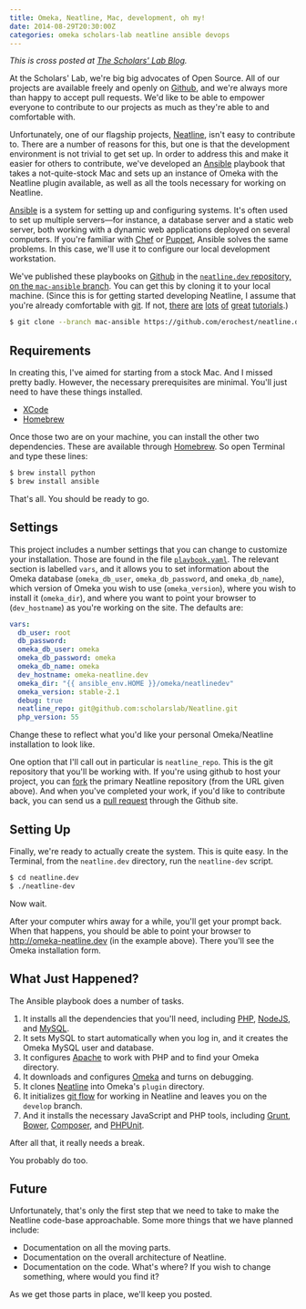 ```yaml
---
title: Omeka, Neatline, Mac, development, oh my!
date: 2014-08-29T20:30:00Z
categories: omeka scholars-lab neatline ansible devops
---
```


  *This is cross posted at
  [The Scholars' Lab Blog](http://www.scholarslab.org/uncategorized/omeka-neatline-mac-development-oh-my/).*

At the Scholars' Lab, we're big big advocates of Open Source. All of our
projects are available freely and openly on [Github][gh], and we're always more
than happy to accept pull requests. We'd like to be able to empower everyone to
contribute to our projects as much as they're able to and comfortable with.

<!--more-->

Unfortunately, one of our flagship projects, [Neatline][nl], isn't easy to
contribute to. There are a number of reasons for this, but one is that the
development environment is not trivial to get set up. In order to address this
and make it easier for others to contribute, we've developed an
[Ansible][ansible] playbook that takes a not-quite-stock Mac and sets up an
instance of Omeka with the Neatline plugin available, as well as all the tools
necessary for working on Neatline.

[Ansible][ansible] is a system for setting up and configuring systems. It's
often used to set up multiple servers—for instance, a database server and a
static web server, both working with a dynamic web applications deployed on
several computers. If you're familiar with [Chef][chef] or [Puppet][puppet],
Ansible solves the same problems. In this case, we'll use it to configure our
local development workstation.

We've published these playbooks on [Github][gh] in the [`neatline.dev`
repository, on the `mac-ansible` branch][nldev]. You can get this by cloning it
to your local machine. (Since this is for getting started developing Neatline,
I assume that you're already comfortable with [git][git]. If not, [there][git1]
[are][git2] [lots][git3] [of][git4] [great][git5] [tutorials][git6].)

```bash
$ git clone --branch mac-ansible https://github.com/erochest/neatline.dev.git
```

## Requirements

In creating this, I've aimed for starting from a stock Mac. And I missed pretty
badly. However, the necessary prerequisites are minimal. You'll just need to
have these things installed.

* [XCode][xcode]
* [Homebrew][brew]

Once those two are on your machine, you can install the other two dependencies.
These are available through [Homebrew][brew]. So open Terminal and type these
lines:

```bash
$ brew install python
$ brew install ansible
```

That's all. You should be ready to go.

## Settings

This project includes a number settings that you can change to customize your
installation. Those are found in the file [`playbook.yaml`][playbook]. The
relevant section is labelled `vars`, and it allows you to set information about
the Omeka database (`omeka_db_user`, `omeka_db_password`, and `omeka_db_name`),
which version of Omeka you wish to use (`omeka_version`), where you wish to
install it (`omeka_dir`), and where you want to point your browser to
(`dev_hostname`) as you're working on the site. The defaults are:

```yaml
vars:
  db_user: root
  db_password:
  omeka_db_user: omeka
  omeka_db_password: omeka
  omeka_db_name: omeka
  dev_hostname: omeka-neatline.dev
  omeka_dir: "{{ ansible_env.HOME }}/omeka/neatlinedev"
  omeka_version: stable-2.1
  debug: true
  neatline_repo: git@github.com:scholarslab/Neatline.git
  php_version: 55
```

Change these to reflect what you'd like your personal Omeka/Neatline
installation to look like.

One option that I'll call out in particular is `neatline_repo`. This is the git
repository that you'll be working with. If you're using github to host your
project, you can [fork][fork] the primary Neatline repository (from the URL
given above). And when you've completed your work, if you'd like to contribute
back, you can send us a [pull request][pullrequest] through the Github site.

## Setting Up

Finally, we're ready to actually create the system. This is quite easy. In the
Terminal, from the `neatline.dev` directory, run the `neatline-dev` script.

```bash
$ cd neatline.dev
$ ./neatline-dev
```

Now wait.

After your computer whirs away for a while, you'll get your prompt back. When
that happens, you should be able to point your browser to
http://omeka-neatline.dev (in the example above). There you'll see the Omeka
installation form.

## What Just Happened?

The Ansible playbook does a number of tasks.

1. It installs all the dependencies that you'll need, including [PHP][phpnet],
[NodeJS][node], and [MySQL][mysql].
1. It sets MySQL to start automatically when you log in, and it creates the
Omeka MySQL user and database.
1. It configures [Apache][apache] to work with PHP and to find your Omeka
directory.
1. It downloads and configures [Omeka][omeka] and turns on debugging.
1. It clones [Neatline][nl] into Omeka's `plugin` directory.
1. It initializes [git flow][flow] for working in Neatline and leaves you on
the `develop` branch.
1. And it installs the necessary JavaScript and PHP tools, including
   [Grunt][grunt], [Bower][bower], [Composer][composer], and
   [PHPUnit][phpunit].

After all that, it really needs a break.

You probably do too.

## Future

Unfortunately, that's only the first step that we need to take to make the
Neatline code-base approachable. Some more things that we have planned include:

* Documentation on all the moving parts.
* Documentation on the overall architecture of Neatline.
* Documentation on the code. What's where? If you wish to change something,
  where would you find it?

As we get those parts in place, we'll keep you posted.

[ansible]:http://www.ansible.com/
[apache]: http://httpd.apache.org/
[bower]: http://bower.io/
[brew]: http://brew.sh/
[chef]: http://www.getchef.com/
[composer]: https://getcomposer.org/
[flow]: https://github.com/nvie/gitflow
[fork]: https://help.github.com/articles/fork-a-repo
[gh]: https://github.com/
[git]: http://git-scm.com/
[git1]: http://rogerdudler.github.io/git-guide/
[git2]: https://try.github.io/
[git3]: http://www.git-tower.com/learn/
[git4]: http://gitimmersion.com/
[git5]: http://www.vogella.com/tutorials/Git/article.html
[git6]: http://git-scm.com/book
[grunt]: http://gruntjs.com/
[mysql]: http://www.mysql.com/
[nl]: http://neatline.org/
[nldev]: https://github.com/erochest/neatline.dev/tree/mac-ansible
[node]: http://nodejs.org/
[phpnet]: http://php.net/
[phpunit]: http://phpunit.de/
[playbook]: https://github.com/erochest/neatline.dev/blob/mac-ansible/playbook.yaml
[pullrequest]: https://help.github.com/articles/using-pull-requests
[puppet]: http://puppetlabs.com/
[omeka]: http://omeka.org/
[xcode]: https://itunes.apple.com/us/app/xcode/id497799835

